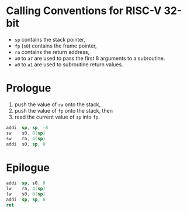 <!--
     Copyright 2018, Data61
     Commonwealth Scientific and Industrial Research Organisation (CSIRO)
     ABN 41 687 119 230.

     This software may be distributed and modified according to the terms of
     the BSD 2-Clause license. Note that NO WARRANTY is provided.
     See "LICENSE_BSD2.txt" for details.

     @TAG(DATA61_BSD)
-->
# Calling Conventions for RISC-V 32-bit

* `sp` contains the stack pointer,
* `fp` (`s0`) contains the frame pointer,
* `ra` contains the return address,
* `a0` to `a7` are used to pass the first 8 arguments to a subroutine.
* `a0` to `a1` are used to subroutine return values.

# Prologue

1. push the value of `ra` onto the stack,
2. push the value of `fp` onto the stack, then
3. read the current value of `sp` into `fp`.

```asm
addi  sp, sp, -8
sw    s0, 0(sp)
sw    ra, 4(sp)
addi  s0, sp, 0
```

# Epilogue

```asm
addi  sp, s0, 0
lw    ra, 4(sp)
lw    s0, 0(sp)
addi  sp, sp, 8
ret
```
